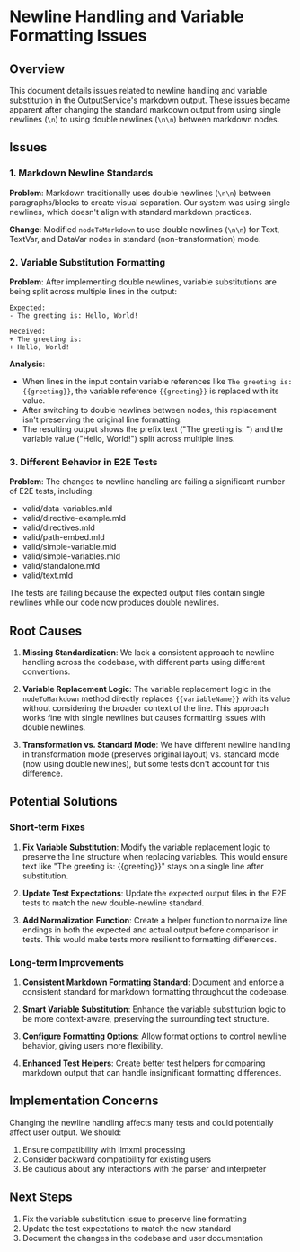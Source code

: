 # Newline Handling and Variable Formatting Issues

## Overview

This document details issues related to newline handling and variable substitution in the OutputService's markdown output. These issues became apparent after changing the standard markdown output from using single newlines (`\n`) to using double newlines (`\n\n`) between markdown nodes.

## Issues

### 1. Markdown Newline Standards

**Problem**: Markdown traditionally uses double newlines (`\n\n`) between paragraphs/blocks to create visual separation. Our system was using single newlines, which doesn't align with standard markdown practices.

**Change**: Modified `nodeToMarkdown` to use double newlines (`\n\n`) for Text, TextVar, and DataVar nodes in standard (non-transformation) mode.

### 2. Variable Substitution Formatting

**Problem**: After implementing double newlines, variable substitutions are being split across multiple lines in the output:

```
Expected:
- The greeting is: Hello, World!

Received:
+ The greeting is: 
+ Hello, World!
```

**Analysis**: 
- When lines in the input contain variable references like `The greeting is: {{greeting}}`, the variable reference `{{greeting}}` is replaced with its value.
- After switching to double newlines between nodes, this replacement isn't preserving the original line formatting.
- The resulting output shows the prefix text ("The greeting is: ") and the variable value ("Hello, World!") split across multiple lines.

### 3. Different Behavior in E2E Tests

**Problem**: The changes to newline handling are failing a significant number of E2E tests, including:
- valid/data-variables.mld
- valid/directive-example.mld
- valid/directives.mld
- valid/path-embed.mld
- valid/simple-variable.mld
- valid/simple-variables.mld
- valid/standalone.mld
- valid/text.mld

The tests are failing because the expected output files contain single newlines while our code now produces double newlines.

## Root Causes

1. **Missing Standardization**: We lack a consistent approach to newline handling across the codebase, with different parts using different conventions.

2. **Variable Replacement Logic**: The variable replacement logic in the `nodeToMarkdown` method directly replaces `{{variableName}}` with its value without considering the broader context of the line. This approach works fine with single newlines but causes formatting issues with double newlines.

3. **Transformation vs. Standard Mode**: We have different newline handling in transformation mode (preserves original layout) vs. standard mode (now using double newlines), but some tests don't account for this difference.

## Potential Solutions

### Short-term Fixes

1. **Fix Variable Substitution**: Modify the variable replacement logic to preserve the line structure when replacing variables. This would ensure text like "The greeting is: {{greeting}}" stays on a single line after substitution.

2. **Update Test Expectations**: Update the expected output files in the E2E tests to match the new double-newline standard.

3. **Add Normalization Function**: Create a helper function to normalize line endings in both the expected and actual output before comparison in tests. This would make tests more resilient to formatting differences.

### Long-term Improvements

1. **Consistent Markdown Formatting Standard**: Document and enforce a consistent standard for markdown formatting throughout the codebase.

2. **Smart Variable Substitution**: Enhance the variable substitution logic to be more context-aware, preserving the surrounding text structure.

3. **Configure Formatting Options**: Allow format options to control newline behavior, giving users more flexibility.

4. **Enhanced Test Helpers**: Create better test helpers for comparing markdown output that can handle insignificant formatting differences.

## Implementation Concerns

Changing the newline handling affects many tests and could potentially affect user output. We should:

1. Ensure compatibility with llmxml processing
2. Consider backward compatibility for existing users
3. Be cautious about any interactions with the parser and interpreter

## Next Steps

1. Fix the variable substitution issue to preserve line formatting
2. Update the test expectations to match the new standard
3. Document the changes in the codebase and user documentation 